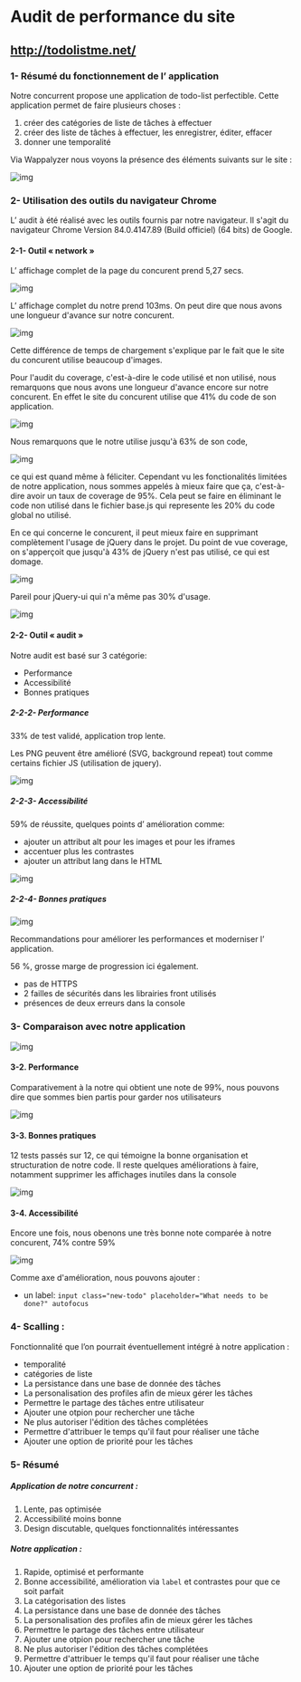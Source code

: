 # Audit de performance du site
## http://todolistme.net/

### 1- Résumé du fonctionnement de l’ application

Notre concurrent propose une application de todo-list perfectible.
Cette application permet de faire plusieurs choses :
1. créer des catégories de liste de tâches à effectuer
2. créer des liste de tâches à effectuer, les enregistrer, éditer, effacer
3. donner une temporalité

Via Wappalyzer nous voyons la présence des éléments suivants sur le site :

![img](assets/audit_wappalyzer.png)


### 2- Utilisation des outils du navigateur Chrome
L’ audit à été réalisé avec les outils fournis par
notre navigateur. Il s'agit du navigateur Chrome Version 84.0.4147.89 (Build officiel) (64 bits) de Google.

#### 2-1- Outil « network »

L’ affichage complet de la page du concurent prend 5,27 secs.

![img](assets/audit_network_concurent.png)

L’ affichage complet du notre prend 103ms.
On peut dire que nous avons une longueur d'avance sur notre concurent.

![img](assets/audit_network_todoapp.png)

Cette différence de temps de chargement s'explique par le fait que le site du concurent utilise beaucoup
d'images.

Pour l'audit du coverage, c'est-à-dire le code utilisé et non utilisé, nous remarquons que nous avons une
longueur d'avance encore sur notre concurent. 
En effet le site du concurent utilise que 41% du code de son application.

![img](assets/audit_coverage_concurent.png)

Nous remarquons que le notre utilise jusqu'à 63% de son code,

![img](assets/audit_coverage_todoapp.png)

ce qui est quand même à féliciter. 
Cependant vu les fonctionalités limitées de notre application,
nous sommes appelés à mieux faire que ça, 
c'est-à-dire avoir un taux de coverage de 95%.
Cela peut se faire en éliminant le code non utilisé dans le fichier base.js qui represente les 20% du
code global no utilisé.

En ce qui concerne le concurent, il peut mieux faire en supprimant complètement l'usage de jQuery dans le projet.
Du point de vue coverage, on s'apperçoit que jusqu'à 43% de jQuery n'est pas utilisé, ce qui est domage.

![img](assets/audit_coverage_unused_jquery.png)

Pareil pour jQuery-ui qui n'a même pas 30% d'usage.

![img](assets/audit_coverage_unused_jquery_ui.png)

#### 2-2- Outil « audit »
Notre audit est basé sur 3 catégorie:
* Performance
* Accessibilité
* Bonnes pratiques

##### 2-2-2- Performance

33% de test validé, application trop lente.

Les PNG peuvent être amélioré (SVG, background repeat) 
tout comme certains fichier JS (utilisation de jquery).

![img](assets/audit_performance_concurent.png)

##### 2-2-3- Accessibilité

59% de réussite, quelques points d’ amélioration comme:
* ajouter un attribut alt pour les images et pour les iframes
* accentuer plus les contrastes
* ajouter un attribut lang dans le HTML

![img](assets/audit_accessibilite_concurent.png)

##### 2-2-4- Bonnes pratiques

![img](assets/audit_best_practices_concurent.png)

Recommandations pour améliorer les performances et moderniser l’ application.

56 %, grosse marge de progression ici également.
* pas de HTTPS
* 2 failles de sécurités dans les librairies front utilisés
* présences de deux erreurs dans la console

### 3- Comparaison avec notre application

![img](assets/audit_todoapp.png)

#### 3-2. Performance 

Comparativement à la notre qui obtient une note de 99%, nous pouvons dire que sommes bien
partis pour garder nos utilisateurs

![img](assets/audit_performance_todoapp.png)

#### 3-3. Bonnes pratiques 
12 tests passés sur 12, ce qui témoigne la bonne organisation et structuration de notre code.
Il reste quelques améliorations à faire, notamment supprimer les affichages inutiles dans la console

![img](assets/audit_best_practices_todoapp.png)

#### 3-4. Accessibilité

Encore une fois, nous obenons une très bonne note comparée à notre concurent, 74% contre 59%

![img](assets/audit_accessibilite_todoapp.png)

Comme axe d'amélioration, nous pouvons ajouter : 
* un label: `input class="new-todo" placeholder="What needs to be done?" autofocus`

### 4- Scalling :
Fonctionnalité que l’on pourrait éventuellement intégré à notre application :
* temporalité
* catégories de liste
* La persistance dans une base de donnée des tâches
* La personalisation des profiles afin de mieux gérer les tâches
* Permettre le partage des tâches entre utilisateur
* Ajouter une otpion pour rechercher une tâche
* Ne plus autoriser l'édition des tâches complétées
* Permettre d'attribuer le temps qu'il faut pour réaliser une tâche
* Ajouter une option de priorité pour les tâches

### 5- Résumé
##### Application de notre concurrent :
1. Lente, pas optimisée
2. Accessibilité moins bonne
3. Design discutable, quelques fonctionnalités intéressantes

##### Notre application :
1. Rapide, optimisé et performante
3. Bonne accessibilité, amélioration via `label` et contrastes pour que ce soit parfait
4. La catégorisation des listes
5. La persistance dans une base de donnée des tâches
6. La personalisation des profiles afin de mieux gérer les tâches
7. Permettre le partage des tâches entre utilisateur
8. Ajouter une otpion pour rechercher une tâche
9. Ne plus autoriser l'édition des tâches complétées
10. Permettre d'attribuer le temps qu'il faut pour réaliser une tâche
11. Ajouter une option de priorité pour les tâches


